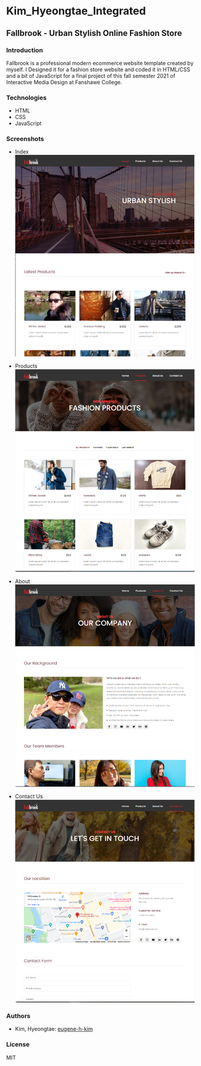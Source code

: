 # Kim_Hyeongtae_Integrated

## Fallbrook - Urban Stylish Online Fashion Store

### Introduction

Fallbrook is a professional modern ecommerce website template created by myself. I Designed it for a fashion store website and coded it in HTML/CSS and a bit of JavaScript for a final project of this fall semester 2021 of Interactive Media Design at Fanshawe College.

### Technologies
* HTML
* CSS
* JavaScript

### Screenshots

* Index
![Index Page](/assets/index_page.jpg)




* Products
![Products Page](/assets/products_page.jpg)




* About
![About Page](/assets/about_page.jpg)




* Contact Us
![Contact Page](/assets/contact_page.jpg)



### Authors
* Kim, Hyeongtae: [eugene-h-kim](https://github.com/eugene-h-kim)

### License 
MIT